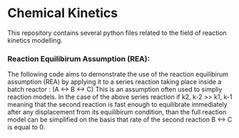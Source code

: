 # Chemical Kinetics
 This repository contains several python files related to the field of reaction kinetics modelling.
### Reaction Equilibirum Assumption (REA):
The following code aims to demonstrate the use of the reaction equilibirum assumption (REA) by applying it
to a series reaction taking place inside a batch reactor : (A <-> B <-> C) 
This is an assumption often used to 
simpliy reaction models. In the case of the above series reaction if k2, k-2 >> k1, k-1  meaning that 
the second reaction is fast enough to equilibrate  immediately after any displacement from its equilibirum condition, 
than the full reaction model can be simplified on the basis that rate of the second reaction B <-> C is equal to 0.
